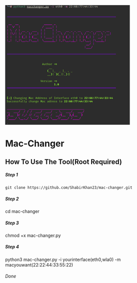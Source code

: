<img src='banner.png' width=400>

# Mac-Changer

<h2>How To Use The Tool(Root Required)</h2>
<h5>Step 1</h5><code>git clone https://github.com/ShabirKhan23/mac-changer.git</code>
<h5>Step 2</h5><p>cd mac-changer</>
<h5>Step 3</h5><p>chmod +x mac-changer.py</p>
<h5>Step 4</h5><p>python3 mac-changer.py -i yourinterface(eth0,wla0) -m macyouwant(22:22:44:33:55:22)</p>
<h6>Done</h6>
